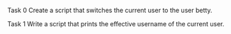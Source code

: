 Task 0
Create a script that switches the current user to the user betty.

Task 1
Write a script that prints the effective username of the current user.
